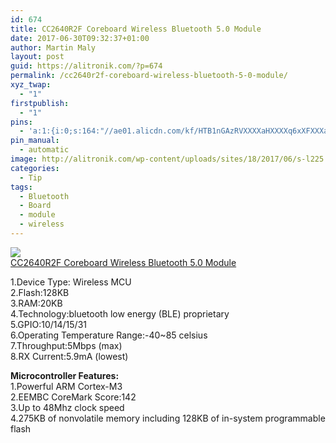 ```yaml
---
id: 674
title: CC2640R2F Coreboard Wireless Bluetooth 5.0 Module
date: 2017-06-30T09:32:37+01:00
author: Martin Maly
layout: post
guid: https://alitronik.com/?p=674
permalink: /cc2640r2f-coreboard-wireless-bluetooth-5-0-module/
xyz_twap:
  - "1"
firstpublish:
  - "1"
pins:
  - 'a:1:{i:0;s:164:"//ae01.alicdn.com/kf/HTB1nGAzRVXXXXaHXXXXq6xXFXXXa/-font-b-CC2640R2F-b-font-Coreboard-Wireless-Bluetooth-5-0-Module-Development-Board-for-Smartphone.jpg_220x220.jpg";}'
pin_manual:
  - automatic
image: http://alitronik.com/wp-content/uploads/sites/18/2017/06/s-l225.jpg
categories:
  - Tip
tags:
  - Bluetooth
  - Board
  - module
  - wireless
---
```

<a href="http://s.click.aliexpress.com/e/zzRRzjQ" target="_parent"><img src="//ae01.alicdn.com/kf/HTB1nGAzRVXXXXaHXXXXq6xXFXXXa/-font-b-CC2640R2F-b-font-Coreboard-Wireless-Bluetooth-5-0-Module-Development-Board-for-Smartphone.jpg_220x220.jpg" /><span style="display: block;">CC2640R2F Coreboard Wireless Bluetooth 5.0 Module</span></a>

1.Device Type: Wireless MCU  
2.Flash:128KB  
3.RAM:20KB  
4.Technology:bluetooth low energy (BLE) proprietary  
5.GPIO:10/14/15/31  
6.Operating Temperature Range:-40~85 celsius  
7.Throughput:5Mbps (max)  
8.RX Current:5.9mA (lowest)

**Microcontroller Features:**  
1.Powerful ARM Cortex-M3  
2.EEMBC CoreMark Score:142  
3.Up to 48Mhz clock speed  
4.275KB of nonvolatile memory including 128KB of in-system programmable flash
